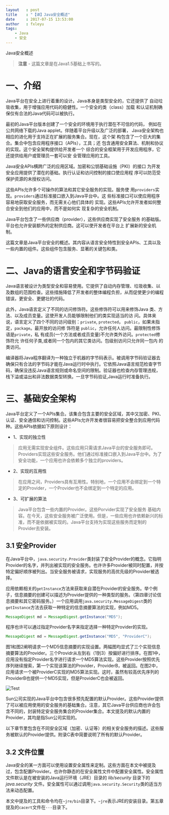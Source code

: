 ```yaml
---
layout   : post
title    : "【译】Java安全概述"
date     : 2017-07-15 13:53:00
author   : fxleyu
tags:
    - Java
    - 安全
---
```

Java安全概述
> **注意** - 这篇文章是在Java1.5基础上书写的。

# 一、介绍
Java平台在安全上进行着重的设计。Java本身是类型安全的，它还提供了
自动垃圾收集，用于增强应用代码的稳健性。一个安全的类（class）加载
和认证机制确保仅有合法的Java代码可以被执行。    

最初的Java平台版本创建了一个安全的环境用于执行潜在不可信的代码，
例如在公共网络下载的Java applet。伴随着平台升级以及广泛的部署，
Java安全架构也相应的进化用于支持正在扩展的服务集合。现在，这个架
构包含了一个巨大的集合。集合中包含应用程序接口（APIs），工具；还
包含通用安全算法、机制和协议的实现。这个安全架构提供给开发者一个
综合的安全框架用于开发应用程序，它还提供给用户或管理员一套可以安
全管理应用的工具。    

Java安全APIs横跨广泛的应用区域。加密和公钥基础设施（PKI）的接口
为开发安全应用提供了潜在的基础。执行认证和访问控制的接口使应用程
序可以防范受保护资源的未授权访问。

这些APIs允许多个可操作的算法和其它安全服务的实现。服务使
用`providers`实现。`providers`通过标准接口嵌入到Java平台中。这
些标准接口可以使应用程序容易地获取安全服务，而无需关心他们具体的
实现。这些APIs允许开发者如何整合安全到他们的应用中，而不是如何实
现复杂的安全机制。

Java平台包含了一些供应商（provider），这些供应商实现了安全服务
的基础版。平台也允许安装额外的定制供应商。这可以使开发者在平台上
扩展新的安全机制。

这篇文章是Java平台安全的概述。其内容从语言安全特性到安全APIs、工具以及一些内置的组件。这些组件包含服务、显著的关键包和类。

# 二、Java的语言安全和字节码验证
Java语言被设计为类型安全和容易使用。它提供了自动内存管理、垃圾收集、以及数组的范围检查。这些措施降低了开发者的整体编程负担，从而促使更少的编程错误，更安全、更健壮的代码。

此外，Java语言定义了不同的访问修饰符。这些修饰符可以用来修饰Java
类、方法、以及成员变量。这使开发人员能够限制他们的类实现适当的访
问。具体来说，语言定义了四个不同的访问级别：`private`,
`protected`， `public`，如果未指定，`package`。最开放的访问修
饰符是 `public`，允许任何人访问。最限制性修饰语是`private`，私
有成员(一个方法或者成员变量)不允许类外访问。`protected`修饰符允
许任何子类,或者同一个包内的其它类访问。包级别访问只允许同一包内
的类访问。

编译器将Java程序翻译为一种独立于机器的字节码表示。被调用字节码验证器去确保只有合法的字节码才能在Java运行时中执行。它依照Java语言规范检查字节码，确保没违反Java语言规则或命名空间的限制。验证器也检查内存管理违规，栈下溢或溢出和非法数据类型转换。一旦字节码验证,Java运行时准备执行。

# 三、基础安全架构
Java平台定义了一个APIs集合。该集合包含主要的安全区域，其中又加密、PKI、认证、安全通信和访问控制。这些APIs允许开发者很容易把安全整合到应用代码种。这些APIs依据如下原则设计：
- 1、实现的独立性
> 应用无需实现安全组件。这些应用只需请求Java平台的安全服务即可。Providers实现这些安全服务。他们通过标准接口嵌入到Java平台中。为了安全功能，一个应用也许会依赖多个独立的providers。

- 2、实现的互用性
> 在应用之间，Providers具有互用性。特别地，一个应用不会绑定到一个特定的Provider，一个Provider也不会绑定到一个特定的应用。

- 3、可扩展的算法
> Java平台包含一些内置的Provider。这些Porvider实现了安全服务 基础内容。在今天，这些安全服务被广泛使用。但是，一些应用也许依赖新兴的标准，而不是依据被实现的。Java平台支持为实现这些服务而定制的Provider去安装。

## 3.1 安全Provider
在Java平台中，`java.security.Provider`类封装了安全Provider的概念。它指明Provider的名字，并列出被实现的安全服务。也许许多Provider被同时配置，并按特定偏好顺序被列出。当安全服务被请求，实现服务的高优先级的Provider被选择。


应用依赖相关的`getInstance`方法来获取来自潜在Provider的安全服务。举个例子，信息摘要的创建可以描述为Provider提供的一种类型的服务。（第四章讨论信息摘要和其它密码服务。）一个应用调用`java.security.MessageDigest`类的`getInstance`方法去获取一种特定的信息摘要算法的实现，例如MD5。
```java
MessageDigest md = MessageDigest.getInstance("MD5");
```
程序也许可以通过指定Provider名字来指定选择一种特定Provider的实现。
```java
MessageDigest md = MessageDigest.getInstance("MD5", "ProviderC");
```
图1和图2阐明请求一个MD5信息摘要的实现设置。两幅图均显式了三个实现信息摘要算法的Provider。三个Providr从左到右（1到3）按偏好进行排序。在图1中，应用没有指定Provider名字进行请求一个MD5算法实现。这些Provider按照优先序列继续搜索，第一个实现该算法的Provider，ProviderB，被返回。在图2中，应用请求一个被ProviderC实现的MD5算法实现。这时，虽然有较高优先序列的ProviderB也提供一个MD5实现，但是ProviderC也会被返回。

![Test](http://wx3.sinaimg.cn/large/5f4b7840ly1fhn75e1p6ej212m0lptc2.jpg)

Sun公司实现的Java平台中包含很多预先配置的默认Provider。这些Provider提供了可以被应用使用的安全服务的基础集合。注意，其它Java平台供应商也许会包含不同的，封装特定安全服务集合的Provider集合。本文提及的默认内置的Provider，其均是指Sun公司实现的。

以下章节里包含在不同安全区域（加密、认证等）的相关安全服务的描述。这些服务被默认的Provider提供。附录C表中简要说明了所有的默认Provider。

## 3.2 文件位置
Java安全的某一方面可以使用设置安全属性来定制。这些方面在本文中被提及过，包含配置Provider。也许你静态的在安全属性文件中配置安全属性。安全属性文件默认是在被安装的Java运行环境（JRE）目录的 *lib/security* 目录下的 *java.security* 文件。安全属性可以通过调用`java.security.Security`类的适当方法来动态配置。

本文中提及的工具和命令均在`~jre/bin`目录下。`~jre`表示JRE的安装目录。第五章提及的`cacert`文件在`···`目录下。
